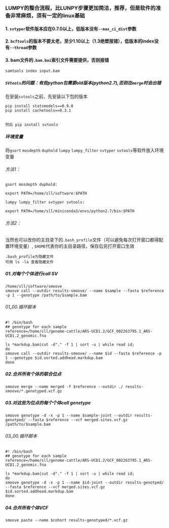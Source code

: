 ### LUMPY的整合流程，比LUNPY步骤更加简洁，推荐，但是软件的准备非常麻烦，须有一定的linux基础
#### 1. `svtyper`软件版本应在0.7.0以上，低版本没有`--max_ci_dist`参数
#### 2. `bcftools`的版本不要太老，至少1.10以上（1.3绝壁报错），低版本的index没有`--thread`参数
#### 3. bam文件的`.bam.bai`索引文件需要提供，否则报错
```
samtools index input.bam
```
##### `SVtools`的问题：有些python包需要old版本(python2.7),否则在`merge`时会出错
在安装`svtools`之前，先安装以下包的版本
```
pip install statsmodels==0.9.0
pip install cachetools==0.3.1


然后 pip install svtools
```
##### 环境变量

将`gsort` `mosdepth` `duphold` `lumpy` `lumpy_filter` `svtyper` `svtools`等软件放入环境变量
###### 方法1：
```
gsort mosdepth duphold:

export PATH=/home/sll/software:$PATH
```
```
lumpy lumpy_filter svtyper svtools:

export PATH=/home/sll/miniconda3/envs/python2.7/bin:$PATH
```
###### 方法2：
当然也可以改你的主目录下的`.bash_profile`文件（可以避免每次打开窗口都得配置环境变量）, `$HOME`代表你的主目录路径，保存后另打开窗口生效
```
.bash_profile为隐藏文件
可用 ls -la 查看隐藏文件
```
##### 01.对每个个体进行call SV
```
/home/sll/software/smoove
smoove call --outdir results-smoove/ --name $sample --fasta $reference -p 1 --genotype /path/to/$sample.bam
```
###### 01_00.循环脚本
```
#! /bin/bash
## genotype for each sample
reference=/home/sll/genome-cattle/ARS-UCD1.2/GCF_002263795.1_ARS-UCD1.2_genomic.fna

ls *markdup.bam|cut -d"." -f 1 | sort -u | while read id;
do
smoove call --outdir results-smoove/ --name $id --fasta $reference -p 1 --genotype $id.sorted.addhead.markdup.bam
done
```
##### 02.合并所有个体的联合位点
```
smoove merge --name merged -f $reference --outdir ./ results-smoove/*.genotyped.vcf.gz
```
##### 03.对这些为位点的每个个体call genetype
```
smoove genotype -d -x -p 1 --name $sample-joint --outdir results-genotped/ --fasta $reference --vcf merged.sites.vcf.gz /path/to/$sample.bam
```

###### 03_00.循环脚本
```
#! /bin/bash
## genotype for each sample
reference=/home/sll/genome-cattle/ARS-UCD1.2/GCF_002263795.1_ARS-UCD1.2_genomic.fna

ls *markdup.bam|cut -d"." -f 1 | sort -u | while read id;
do
smoove genotype -d -x -p 1 --name $id-joint --outdir results-genotped/ --fasta $reference --vcf merged.sites.vcf.gz $id.sorted.addhead.markdup.bam
done
```
##### 04.合并所有个体VCF
```
smoove paste --name $cohort results-genotyped/*.vcf.gz
```
